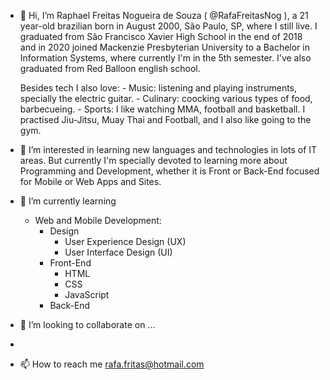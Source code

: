 - 👋 Hi, I’m Raphael Freitas Nogueira de Souza ( @RafaFreitasNog ), a 21 year-old brazilian born in August 2000, São Paulo, SP, where I still live.
I graduated from São Francisco Xavier High School in the end of 2018 and in 2020 joined Mackenzie Presbyterian University to a Bachelor in Information Systems, 
where currently I'm in the 5th semester. I've also graduated from Red Balloon english school.

    Besides tech I also love:
        - Music: listening and playing instruments, specially the electric guitar.
        - Culinary: coocking various types of food, barbecueing.
        - Sports: I like watching MMA, football and basketball. I practised Jiu-Jitsu, Muay Thai and Football, and I also like going to the gym.

- 👀 I’m interested in learning new languages and technologies in lots of IT areas. But currently I'm specially devoted to learning more about
Programming and Development, whether it is Front or Back-End focused for Mobile or Web Apps and Sites.

- 🌱 I’m currently learning

    - Web and Mobile Development:
        - Design
            - User Experience Design (UX)
            - User Interface Design (UI)
        - Front-End
            - HTML
            - CSS
            - JavaScript
        - Back-End

- 💞️ I’m looking to collaborate on ...
- 
- 📫 How to reach me rafa.fritas@hotmail.com

